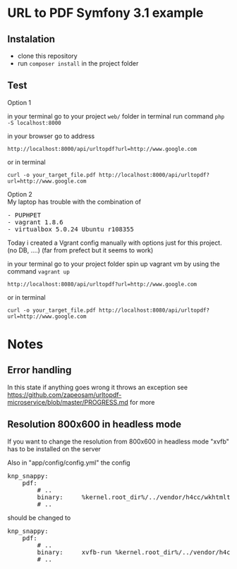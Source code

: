 URL to PDF Symfony 3.1 example
==================

Instalation
-------------

- clone this repository 
- run `composer install` in the project folder


Test
----
Option 1 

in your terminal go to your project `web/` folder
in terminal run command `php -S localhost:8000` 

in your browser go to address

`http://localhost:8000/api/urltopdf?url=http://www.google.com`

or in terminal

`curl -o your_target_file.pdf http://localhost:8000/api/urltopdf?url=http://www.google.com`

Option 2   
My laptop has trouble with the combination of
<pre>
- PUPHPET 
- vagrant 1.8.6 
- virtualbox 5.0.24_Ubuntu r108355
</pre>

Today i created a Vgrant config manually with options just for this project. (no DB, ....)
(far from prefect but it seems to work)

in your terminal go to your project folder
spin up vagrant vm by using the command `vagrant up` 

`http://localhost:8080/api/urltopdf?url=http://www.google.com`

or in terminal

`curl -o your_target_file.pdf http://localhost:8080/api/urltopdf?url=http://www.google.com`

Notes
=========

Error handling 
-------------

In this state if anything goes wrong it throws an exception
see https://github.com/zapeosam/urltopdf-microservice/blob/master/PROGRESS.md for more 

Resolution 800x600 in headless mode
-------------

If you want to change the resolution from 800x600 in headless mode
"xvfb" has to be installed on the server

Also in "app/config/config.yml" the config

<pre>
knp_snappy:  
    pdf:
        # ..
        binary:     %kernel.root_dir%/../vendor/h4cc/wkhtmltopdf-amd64/bin/wkhtmltopdf-amd64
        # ..
</pre>

should be changed to 

<pre>
knp_snappy:  
    pdf:
        # ..
        binary:     xvfb-run %kernel.root_dir%/../vendor/h4cc/wkhtmltopdf-amd64/bin/wkhtmltopdf-amd64
        # ..
</pre>
